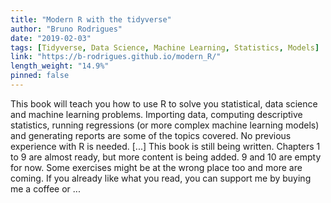 ```yaml
---
title: "Modern R with the tidyverse"
author: "Bruno Rodrigues"
date: "2019-02-03"
tags: [Tidyverse, Data Science, Machine Learning, Statistics, Models]
link: "https://b-rodrigues.github.io/modern_R/"
length_weight: "14.9%"
pinned: false
---
```


This book will teach you how to use R to solve you statistical, data science and machine learning problems. Importing data, computing descriptive statistics, running regressions (or more complex machine learning models) and generating reports are some of the topics covered. No previous experience with R is needed. [...] This book is still being written. Chapters 1 to 9 are almost ready, but more content is being added.
9 and 10 are empty for now. Some exercises might be at the wrong place too and more are coming. If you already like what you read, you can support
me by buying me a coffee
or ...

